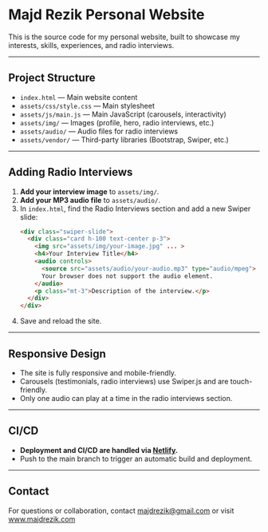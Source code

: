 Majd Rezik Personal Website
===========================

This is the source code for my personal website, built to showcase my interests, skills, experiences, and radio interviews.

---

## Project Structure

- `index.html` — Main website content
- `assets/css/style.css` — Main stylesheet
- `assets/js/main.js` — Main JavaScript (carousels, interactivity)
- `assets/img/` — Images (profile, hero, radio interviews, etc.)
- `assets/audio/` — Audio files for radio interviews
- `assets/vendor/` — Third-party libraries (Bootstrap, Swiper, etc.)

---

## Adding Radio Interviews

1. **Add your interview image** to `assets/img/`.
2. **Add your MP3 audio file** to `assets/audio/`.
3. In `index.html`, find the Radio Interviews section and add a new Swiper slide:
   ```html
   <div class="swiper-slide">
     <div class="card h-100 text-center p-3">
       <img src="assets/img/your-image.jpg" ... >
       <h4>Your Interview Title</h4>
       <audio controls>
         <source src="assets/audio/your-audio.mp3" type="audio/mpeg">
         Your browser does not support the audio element.
       </audio>
       <p class="mt-3">Description of the interview.</p>
     </div>
   </div>
   ```
4. Save and reload the site.

---

## Responsive Design

- The site is fully responsive and mobile-friendly.
- Carousels (testimonials, radio interviews) use Swiper.js and are touch-friendly.
- Only one audio can play at a time in the radio interviews section.

---

## CI/CD

- **Deployment and CI/CD are handled via [Netlify](https://www.netlify.com/).**
- Push to the main branch to trigger an automatic build and deployment.

---

## Contact

For questions or collaboration, contact majdrezik@gmail.com or visit www.majdrezik.com
